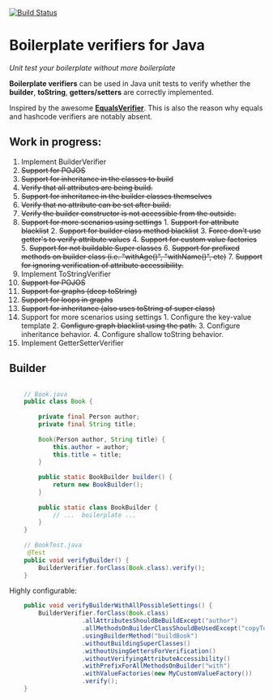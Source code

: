 [![Build Status](https://travis-ci.org/nicojs/boilerplate-verifiers.svg)](https://travis-ci.org/nicojs/boilerplate-verifiers)

Boilerplate verifiers for Java
==============================

*Unit test your boilerplate without more boilerplate*

**Boilerplate verifiers** can be used in Java unit tests to verify whether 
the **builder**, **toString**, **getters/setters** are correctly implemented.

Inspired by the awesome [**EqualsVerifier**](https://github.com/jqno/equalsverifier).
This is also the reason why equals and hashcode verifiers are notably absent.

Work in progress:
----------------
1. Implement BuilderVerifier
  1. ~~Support for POJOS~~
  2. ~~Support for inheritance in the classes to build~~
  3. ~~Verify that all attributes are being build.~~
  4. ~~Support for inheritance in the builder classes themselves~~
  5. ~~Verify that no attribute can be set after build.~~
  6. ~~Verify the builder constructor is not accessible from the outside.~~
  7. ~~Support for more scenarios using settings~~
    1. ~~Support for attribute blacklist~~
    2. ~~Support for builder class method blacklist~~
    3. ~~Force don't use getter's to verify attribute values~~
    4. ~~Support for custom value factories~~
    5. ~~Support for not buildable Super classes~~
    6. ~~Support for prefixed methods on builder class (i.e. "withAge()", "withName()", etc)~~
    7. ~~Support for ignoring verification of attribute accessibility.~~
2. Implement ToStringVerifier
  1. ~~Support for POJOS~~
  2. ~~Support for graphs (deep toString)~~
  3. ~~Support for loops in graphs~~
  4. ~~Support for inheritance (also uses toString of super class)~~
  5. Support for more scenarios using settings
    1. Configure the key-value template
    2. ~~Configure graph blacklist using the path.~~
    3. Configure inheritance behavior.
    4. Configure shallow toString behavior.
3. Implement GetterSetterVerifier

Builder
------
```java

    // Book.java
    public class Book {
    
        private final Person author;
        private final String title;
    
        Book(Person author, String title) {
            this.author = author;
            this.title = title;
        }
    
        public static BookBuilder builder() {
            return new BookBuilder();
        }
    
        public static class BookBuilder {
            // ...  boilerplate ...
        }
    }
    
    // BookTest.java
     @Test
    public void verifyBuilder() {
        BuilderVerifier.forClass(Book.class).verify();
    }
```

Highly configurable:
```java
    public void verifyBuilderWithAllPossibleSettings() {
        BuilderVerifier.forClass(Book.class)
                    .allAttributesShouldBeBuildExcept("author")
                    .allMethodsOnBuilderClassShouldBeUsedExcept("copyTo")
                    .usingBuilderMethod("buildBook")
                    .withoutBuildingSuperClasses()
                    .withoutUsingGettersForVerification()
                    .withoutVerifyingAttributeAccessibility()
                    .withPrefixForAllMethodsOnBuilder("with")
                    .withValueFactories(new MyCustomValueFactory())
                    .verify();
    }
```
